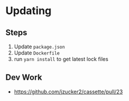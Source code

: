 # Updating

## Steps

1. Update `package.json`
2. Update `Dockerfile`
3. run `yarn install` to get latest lock files

## Dev Work

* https://github.com/jzucker2/cassette/pull/23
